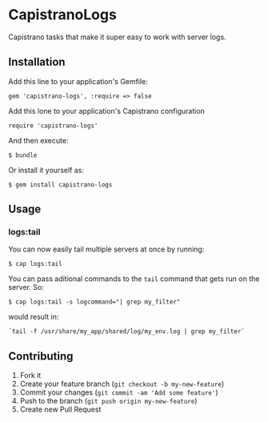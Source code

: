 # CapistranoLogs

Capistrano tasks that make it super easy to work with server logs.

## Installation

Add this line to your application's Gemfile:

    gem 'capistrano-logs', :require => false

Add this lone to your application's Capistrano configuration

    require 'capistrano-logs'

And then execute:

    $ bundle

Or install it yourself as:

    $ gem install capistrano-logs

## Usage

### logs:tail

You can now easily tail multiple servers at once by running:

    $ cap logs:tail

You can pass aditional commands to the `tail` command that gets run on the server. So:

    $ cap logs:tail -s logcommand="| grep my_filter"

would result in:

    `tail -f /usr/share/my_app/shared/log/my_env.log | grep my_filter`

## Contributing

1. Fork it
2. Create your feature branch (`git checkout -b my-new-feature`)
3. Commit your changes (`git commit -am 'Add some feature'`)
4. Push to the branch (`git push origin my-new-feature`)
5. Create new Pull Request
